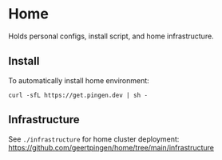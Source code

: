 # Home

Holds personal configs, install script, and home infrastructure.

## Install

To automatically install home environment:

```shell
curl -sfL https://get.pingen.dev | sh -
```

## Infrastructure

See `./infrastructure` for home cluster deployment: https://github.com/geertpingen/home/tree/main/infrastructure

